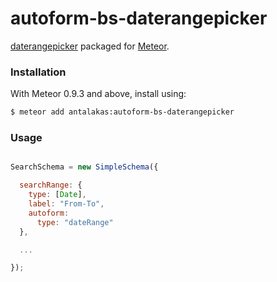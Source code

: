 autoform-bs-daterangepicker
====================
[daterangepicker](https://github.com/dangrossman/bootstrap-daterangepicker/) packaged for [Meteor](http://meteor.com).

### Installation

With Meteor 0.9.3 and above, install using:

```sh
$ meteor add antalakas:autoform-bs-daterangepicker
```


### Usage

```js

SearchSchema = new SimpleSchema({

  searchRange: {
    type: [Date],
    label: "From-To",
    autoform:
      type: "dateRange"
  },

  ...

});

```